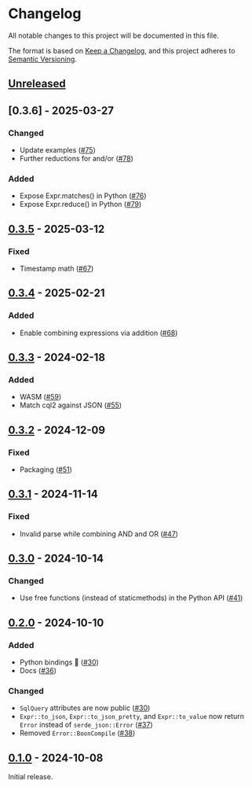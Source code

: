 # Changelog

All notable changes to this project will be documented in this file.

The format is based on [Keep a Changelog](https://keepachangelog.com/en/1.0.0/), and this project adheres to [Semantic Versioning](https://semver.org/spec/v2.0.0.html).

## [Unreleased]

## [0.3.6] - 2025-03-27

### Changed

- Update examples ([#75](https://github.com/developmentseed/cql2-rs/pull/75))
- Further reductions for and/or ([#78](https://github.com/developmentseed/cql2-rs/pull/78))

### Added

- Expose Expr.matches() in Python ([#76](https://github.com/developmentseed/cql2-rs/pull/76))
- Expose Expr.reduce() in Python ([#79](https://github.com/developmentseed/cql2-rs/pull/79))


## [0.3.5] - 2025-03-12

### Fixed

- Timestamp math ([#67](https://github.com/developmentseed/cql2-rs/pull/67))

## [0.3.4] - 2025-02-21

### Added

- Enable combining expressions via addition ([#68](https://github.com/developmentseed/cql2-rs/pull/68))

## [0.3.3] - 2024-02-18

### Added

- WASM ([#59](https://github.com/developmentseed/cql2-rs/pull/59))
- Match cql2 against JSON ([#55](https://github.com/developmentseed/cql2-rs/pull/55))

## [0.3.2] - 2024-12-09

### Fixed

- Packaging ([#51](https://github.com/developmentseed/cql2-rs/pull/51))

## [0.3.1] - 2024-11-14

### Fixed

- Invalid parse while combining AND and OR ([#47](https://github.com/developmentseed/cql2-rs/pull/47))

## [0.3.0] - 2024-10-14

### Changed

- Use free functions (instead of staticmethods) in the Python API ([#41](https://github.com/developmentseed/cql2-rs/pull/41))

## [0.2.0] - 2024-10-10

### Added

- Python bindings 🐍 ([#30](https://github.com/developmentseed/cql2-rs/pull/30))
- Docs ([#36](https://github.com/developmentseed/cql2-rs/pull/36))

### Changed

- `SqlQuery` attributes are now public ([#30](https://github.com/developmentseed/cql2-rs/pull/30))
- `Expr::to_json`, `Expr::to_json_pretty`, and `Expr::to_value` now return `Error` instead of `serde_json::Error` ([#37](https://github.com/developmentseed/cql2-rs/pull/37))
- Removed `Error::BoonCompile` ([#38](https://github.com/developmentseed/cql2-rs/pull/38))

## [0.1.0] - 2024-10-08

Initial release.

[Unreleased]: https://github.com/developmentseed/cql2-rs/compare/v0.3.5...main
[0.3.5]: https://github.com/developmentseed/cql2-rs/releases/compare/v0.3.4...v0.3.5
[0.3.4]: https://github.com/developmentseed/cql2-rs/releases/compare/v0.3.3...v0.3.4
[0.3.3]: https://github.com/developmentseed/cql2-rs/releases/compare/v0.3.2...v0.3.3
[0.3.2]: https://github.com/developmentseed/cql2-rs/releases/compare/v0.3.1...v0.3.2
[0.3.1]: https://github.com/developmentseed/cql2-rs/releases/compare/v0.3.0...v0.3.1
[0.3.0]: https://github.com/developmentseed/cql2-rs/releases/compare/v0.2.0...v0.3.0
[0.2.0]: https://github.com/developmentseed/cql2-rs/releases/compare/v0.1.0...v0.2.0
[0.1.0]: https://github.com/developmentseed/cql2-rs/releases/tag/v0.1.0

<!-- markdownlint-disable-file MD024 -->
